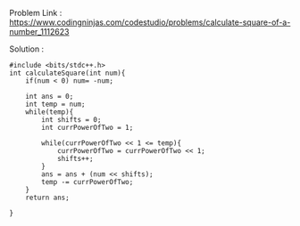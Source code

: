 Problem Link : https://www.codingninjas.com/codestudio/problems/calculate-square-of-a-number_1112623

Solution : 


```
#include <bits/stdc++.h> 
int calculateSquare(int num){
    if(num < 0) num= -num;

    int ans = 0;
    int temp = num;
    while(temp){
        int shifts = 0;
        int currPowerOfTwo = 1;

        while(currPowerOfTwo << 1 <= temp){
            currPowerOfTwo = currPowerOfTwo << 1;
            shifts++;
        }
        ans = ans + (num << shifts);
        temp -= currPowerOfTwo;
    }
    return ans;

}
```